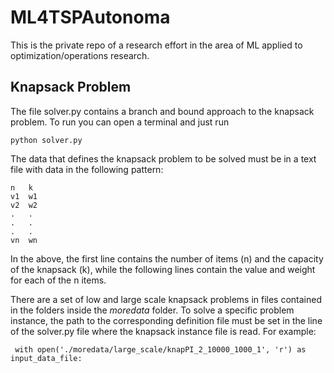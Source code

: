 # ML4TSPAutonoma

This is the private repo of a research effort in the area of ML applied to optimization/operations research.

## Knapsack Problem

The file solver.py contains a branch and bound approach to the knapsack problem. To run you can open a terminal and just run 

    python solver.py

The data that defines the knapsack problem to be solved must be in a text file with data in the following pattern:

    n   k
    v1  w1
    v2  w2
    .   .
    .   .
    .   .
    vn  wn

In the above, the first line contains the number of items (n) and the capacity of the knapsack (k), while the following lines contain the value and weight for each of the n items.

There are a set of low and large scale knapsack problems in files contained in the folders inside the *moredata* folder. To solve a specific problem instance, the path to the corresponding definition file must be set in the line of the solver.py file where the knapsack instance file is read. For example:

     with open('./moredata/large_scale/knapPI_2_10000_1000_1', 'r') as input_data_file:
     
